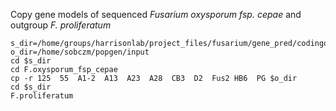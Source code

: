 
Copy gene models of sequenced *Fusarium oxysporum fsp. cepae* and outgroup *F. proliferatum*
```
s_dir=/home/groups/harrisonlab/project_files/fusarium/gene_pred/codingquary
o_dir=/home/sobczm/popgen/input
cd $s_dir
cd F.oxysporum_fsp_cepae
cp -r 125  55  A1-2  A13  A23  A28  CB3  D2  Fus2 HB6  PG $o_dir 
cd $s_dir
F.proliferatum


```
